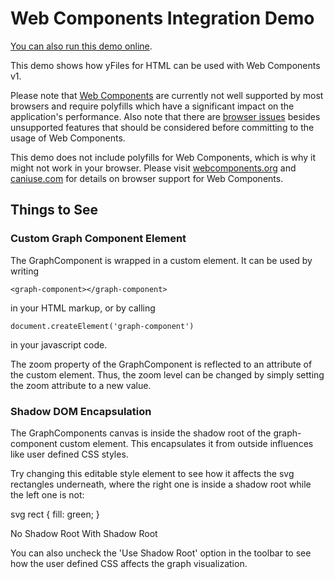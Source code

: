 <!--
 //////////////////////////////////////////////////////////////////////////////
 // @license
 // This demo file is part of yFiles for HTML 2.3.0.3.
 // Use is subject to license terms.
 //
 // Copyright (c) 2000-2020 by yWorks GmbH, Vor dem Kreuzberg 28,
 // 72070 Tuebingen, Germany. All rights reserved.
 //
 //////////////////////////////////////////////////////////////////////////////
-->
# Web Components Integration Demo

[You can also run this demo online](https://live.yworks.com/demos/toolkit/webcomponents/index.html).

This demo shows how yFiles for HTML can be used with Web Components v1.

Please note that [Web Components](https://github.com/w3c/webcomponents) are currently not well supported by most browsers and require polyfills which have a significant impact on the application's performance. Also note that there are [browser issues](https://github.com/w3c/webcomponents/issues/179) besides unsupported features that should be considered before committing to the usage of Web Components.

This demo does not include polyfills for Web Components, which is why it might not work in your browser. Please visit [webcomponents.org](https://www.webcomponents.org/) and [caniuse.com](https://caniuse.com/#search=web%20components) for details on browser support for Web Components.

## Things to See

### Custom Graph Component Element

The GraphComponent is wrapped in a custom element. It can be used by writing

```
<graph-component></graph-component>
```

in your HTML markup, or by calling

```
document.createElement('graph-component')
```

in your javascript code.

The zoom property of the GraphComponent is reflected to an attribute of the custom element. Thus, the zoom level can be changed by simply setting the zoom attribute to a new value.

### Shadow DOM Encapsulation

The GraphComponents canvas is inside the shadow root of the graph-component custom element. This encapsulates it from outside influences like user defined CSS styles.

Try changing this editable style element to see how it affects the svg rectangles underneath, where the right one is inside a shadow root while the left one is not:

svg rect { fill: green; }

No Shadow Root With Shadow Root

You can also uncheck the 'Use Shadow Root' option in the toolbar to see how the user defined CSS affects the graph visualization.
